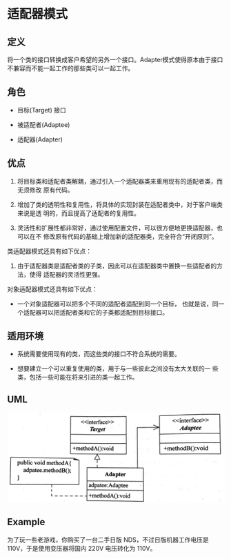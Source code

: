 # 适配器模式

## 定义

将一个类的接口转换成客户希望的另外一个接口。Adapter模式使得原本由于接口不兼容而不能一起工作的那些类可以一起工作。

## 角色

- 目标(Target) 接口

- 被适配者(Adaptee)

- 适配器(Adapter)

## 优点

1. 将目标类和适配者类解耦，通过引入一个适配器类来重用现有的适配者类，而无须修改 原有代码。

2. 增加了类的透明性和复用性，将具体的实现封装在适配者类中，对于客户端类来说是透 明的，而且提高了适配者的复用性。

3. 灵活性和扩展性都非常好，通过使用配置文件，可以很方便地更换适配器，也可以在不 修改原有代码的基础上增加新的适配器类，完全符合“开闭原则”。

类适配器模式还具有如下优点：

1. 由于适配器类是适配者类的子类，因此可以在适配器类中置换一些适配者的方法，使得 适配器的灵活性更强。

对象适配器模式还具有如下优点：

- 一个对象适配器可以把多个不同的适配者适配到同一个目标， 也就是说，同一个适配器可以把适配者类和它的子类都适配到目标接口。

## 适用环境

- 系统需要使用现有的类，而这些类的接口不符合系统的需要。

- 想要建立一个可以重复使用的类，用于与一些彼此之间没有太大关联的一 些类，包括一些可能在将来引进的类一起工作。

## UML

![](img/14e8cc1e-1b1d-4d2d-9d69-a466761c51de-1215388.png)

## Example

为了玩一些老游戏，你购买了一台二手日版 NDS，不过日版机器工作电压是 110V，于是使用变压器将国内 220V 电压转化为 110V。
